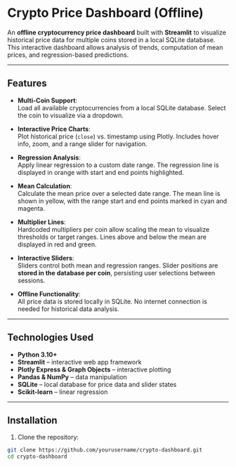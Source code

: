 # Crypto Price Dashboard (Offline)

An **offline cryptocurrency price dashboard** built with **Streamlit** to visualize historical price data for multiple coins stored in a local SQLite database. This interactive dashboard allows analysis of trends, computation of mean prices, and regression-based predictions.

---

## Features

- **Multi-Coin Support**:  
  Load all available cryptocurrencies from a local SQLite database. Select the coin to visualize via a dropdown.

- **Interactive Price Charts**:  
  Plot historical price (`close`) vs. timestamp using Plotly. Includes hover info, zoom, and a range slider for navigation.

- **Regression Analysis**:  
  Apply linear regression to a custom date range. The regression line is displayed in orange with start and end points highlighted.

- **Mean Calculation**:  
  Calculate the mean price over a selected date range. The mean line is shown in yellow, with the range start and end points marked in cyan and magenta.

- **Multiplier Lines**:  
  Hardcoded multipliers per coin allow scaling the mean to visualize thresholds or target ranges. Lines above and below the mean are displayed in red and green.

- **Interactive Sliders**:  
  Sliders control both mean and regression ranges. Slider positions are **stored in the database per coin**, persisting user selections between sessions.

- **Offline Functionality**:  
  All price data is stored locally in SQLite. No internet connection is needed for historical data analysis.

---

## Technologies Used

- **Python 3.10+**
- **Streamlit** – interactive web app framework
- **Plotly Express & Graph Objects** – interactive plotting
- **Pandas & NumPy** – data manipulation
- **SQLite** – local database for price data and slider states
- **Scikit-learn** – linear regression

---

## Installation

1. Clone the repository:

```bash
git clone https://github.com/yourusername/crypto-dashboard.git
cd crypto-dashboard
